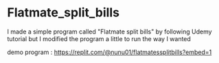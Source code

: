 # Flatmate_split_bills
I made a simple program called "Flatmate split bills" by following Udemy tutorial but I modified the program a little to run the way I wanted 

demo program : https://replit.com/@nunu01/flatmatessplitbills?embed=1
